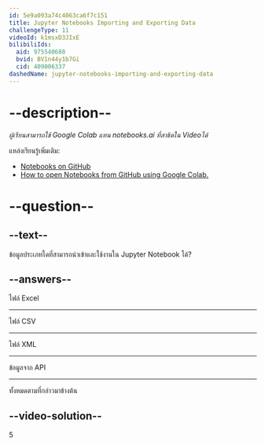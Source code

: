 ```yaml
---
id: 5e9a093a74c4063ca6f7c151
title: Jupyter Notebooks Importing and Exporting Data
challengeType: 11
videoId: k1msxD3JIxE
bilibiliIds:
  aid: 975540688
  bvid: BV1n44y1b7Gi
  cid: 409006337
dashedName: jupyter-notebooks-importing-and-exporting-data
---
```


# --description--

*ผู้เรียนสามารถใช้ Google Colab แทน notebooks.ai ที่สาธิตใน Videoได้*

แหล่งเรียนรู้เพิ่มเติม:

-   [Notebooks on GitHub](https://github.com/ine-rmotr-curriculum/ds-content-interactive-jupyterlab-tutorial)
-   [How to open Notebooks from GitHub using Google Colab.](https://colab.research.google.com/github/googlecolab/colabtools/blob/master/notebooks/colab-github-demo.ipynb)

# --question--

## --text--

ข้อมูลประเภทใดที่สามารถนำเข้าและใช้งานใน Jupyter Notebook ได้?

## --answers--

ไฟล์ Excel

---

ไฟล์ CSV

---

ไฟล์ XML

---

ข้อมูลจาก API

---

ทั้งหมดตามที่กล่าวมาข้างต้น 

## --video-solution--

5

